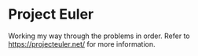 # Project Euler

Working my way through the problems in order. Refer to https://projecteuler.net/ for more information.